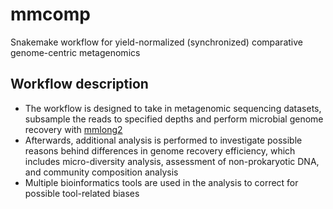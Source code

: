 # mmcomp
Snakemake workflow for yield-normalized (synchronized) comparative genome-centric metagenomics

## Workflow description
* The workflow is designed to take in metagenomic sequencing datasets, subsample the reads to specified depths and perform microbial genome recovery with [mmlong2](https://github.com/Serka-M/mmlong2)
* Afterwards, additional analysis is performed to investigate possible reasons behind differences in genome recovery efficiency, which includes micro-diversity analysis, assessment of non-prokaryotic DNA, and community composition analysis
* Multiple bioinformatics tools are used in the analysis to correct for possible tool-related biases
